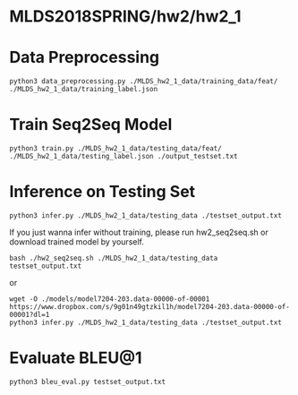 # MLDS2018SPRING/hw2/hw2_1
# Data Preprocessing
```
python3 data_preprocessing.py ./MLDS_hw2_1_data/training_data/feat/ ./MLDS_hw2_1_data/training_label.json
```
# Train Seq2Seq Model
```
python3 train.py ./MLDS_hw2_1_data/testing_data/feat/ ./MLDS_hw2_1_data/testing_label.json ./output_testset.txt
```
# Inference on Testing Set
```
python3 infer.py ./MLDS_hw2_1_data/testing_data ./testset_output.txt
```
If you just wanna infer without training, please run hw2_seq2seq.sh or download trained model by yourself.
```
bash ./hw2_seq2seq.sh ./MLDS_hw2_1_data/testing_data testset_output.txt
```
or
```
wget -O ./models/model7204-203.data-00000-of-00001 https://www.dropbox.com/s/9g01n49gtzkil1h/model7204-203.data-00000-of-00001?dl=1 
python3 infer.py ./MLDS_hw2_1_data/testing_data ./testset_output.txt
```
# Evaluate BLEU@1
```
python3 bleu_eval.py testset_output.txt
```
